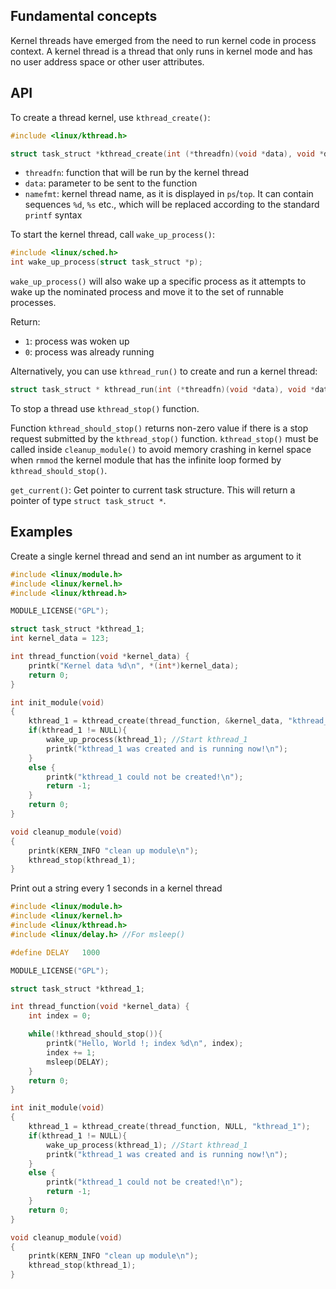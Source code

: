 ## Fundamental concepts

Kernel threads have emerged from the need to run kernel code in process context. A kernel thread is a thread that only runs in kernel mode and has no user address space or other user attributes.

## API

To create a thread kernel, use ``kthread_create()``:

```c
#include <linux/kthread.h>

struct task_struct *kthread_create(int (*threadfn)(void *data), void *data, const char namefmt[], ...);
```

* ``threadfn``: function that will be run by the kernel thread
* ``data``: parameter to be sent to the function
* ``namefmt``: kernel thread name, as it is displayed in ``ps``/``top``. It can contain  sequences ``%d``, ``%s`` etc., which will be replaced according to the standard ``printf`` syntax

To start the kernel thread, call ``wake_up_process()``:

```c
#include <linux/sched.h>
int wake_up_process(struct task_struct *p);
```

``wake_up_process()`` will also wake up a specific process as it attempts to wake up the nominated process and move it to the set of runnable processes.

Return:

* ``1``: process was woken up
* ``0``: process was already running

Alternatively, you can use ``kthread_run()`` to create and run a kernel thread:

```c
struct task_struct * kthread_run(int (*threadfn)(void *data), void *data, const char namefmt[], ...);
```

To stop a thread use ``kthread_stop()`` function.

Function ``kthread_should_stop()`` returns non-zero value if there is a stop request submitted by the ``kthread_stop()`` function. ``kthread_stop()`` must be called inside ``cleanup_module()`` to avoid memory crashing in kernel space when ``rmmod`` the kernel module that has the infinite loop formed by ``kthread_should_stop()``.

``get_current()``: Get pointer to current task structure. This will return a pointer of type ``struct task_struct *``.

## Examples

Create a single kernel thread and send an int number as argument to it

```c
#include <linux/module.h>
#include <linux/kernel.h>
#include <linux/kthread.h>

MODULE_LICENSE("GPL");

struct task_struct *kthread_1;
int kernel_data = 123;

int thread_function(void *kernel_data) {
    printk("Kernel data %d\n", *(int*)kernel_data);
	return 0;
}

int init_module(void)
{
    kthread_1 = kthread_create(thread_function, &kernel_data, "kthread_1");
	if(kthread_1 != NULL){
		wake_up_process(kthread_1); //Start kthread_1
		printk("kthread_1 was created and is running now!\n");
	}
	else {
		printk("kthread_1 could not be created!\n");
		return -1;
	}
    return 0;
}

void cleanup_module(void)
{
    printk(KERN_INFO "clean up module\n");
    kthread_stop(kthread_1);
}
```

Print out a string every 1 seconds in a kernel thread

```c
#include <linux/module.h>
#include <linux/kernel.h>
#include <linux/kthread.h>
#include <linux/delay.h> //For msleep()

#define DELAY   1000

MODULE_LICENSE("GPL");

struct task_struct *kthread_1;

int thread_function(void *kernel_data) {
    int index = 0;

	while(!kthread_should_stop()){
        printk("Hello, World !; index %d\n", index);
        index += 1;
        msleep(DELAY);
	}
	return 0;
}

int init_module(void)
{
    kthread_1 = kthread_create(thread_function, NULL, "kthread_1");
	if(kthread_1 != NULL){
		wake_up_process(kthread_1); //Start kthread_1
		printk("kthread_1 was created and is running now!\n");
	}
	else {
		printk("kthread_1 could not be created!\n");
		return -1;
	}
    return 0;
}

void cleanup_module(void)
{
    printk(KERN_INFO "clean up module\n");
    kthread_stop(kthread_1);
}
```

